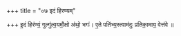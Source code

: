 +++
title = "०७ इदं हिरण्यम्"

+++
इ॒दं हिर॑ण्यं॒ गुल्गु॑ल्व॒यमौ॒क्षो अ॑थो॒ भगः॑। ए॒ते पति॑भ्य॒स्त्वाम॑दुः प्रतिका॒माय॒ वेत्त॑वे ॥
